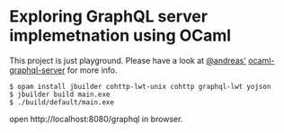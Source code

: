 # Exploring GraphQL server implemetnation using OCaml

This project is just playground. Please have a look at [@andreas'](https://github.com/andreas) [ocaml-graphql-server](https://github.com/andreas/ocaml-graphql-server) for more info.

```
$ opam install jbuilder cohttp-lwt-unix cohttp graphql-lwt yojson
$ jbuilder build main.exe
$ ./build/default/main.exe
```

open http://localhost:8080/graphql in browser.
